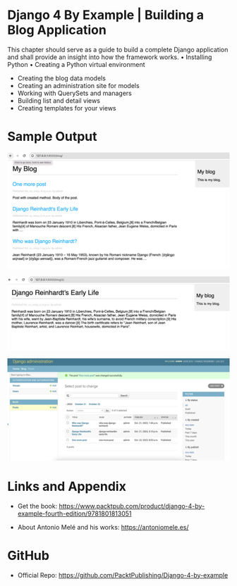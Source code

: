 # Django 4 By Example | Building a Blog Application

This chapter should serve as a guide to build a complete Django application and shall provide an insight into how the framework works.
• Installing Python
• Creating a Python virtual environment
* Creating the blog data models
* Creating an administration site for models
* Working with QuerySets and managers
* Building list and detail views
* Creating templates for your views

Sample Output
========================================================

![Chapter-1 Sample Output-1](https://github.com/nihathalici/Django-4-By-Example/blob/main/CHPT-01-Building-a-Blog-Application/Screenshots/Django-4-By-Example-CHPT-1-sample-screenshots-1.png)

![Chapter-1 Sample Output-2](https://github.com/nihathalici/Django-4-By-Example/blob/main/CHPT-01-Building-a-Blog-Application/Screenshots/Django-4-By-Example-CHPT-1-sample-screenshots-2.png)

![Chapter-1 Sample Output-3](https://github.com/nihathalici/Django-4-By-Example/blob/main/CHPT-01-Building-a-Blog-Application/Screenshots/Django-4-By-Example-CHPT-1-sample-screenshots-3.png)


Links and Appendix
========================================================

- Get the book: https://www.packtpub.com/product/django-4-by-example-fourth-edition/9781801813051

- About Antonio Melé and his works: https://antoniomele.es/

GitHub
========================================================

- Official Repo: https://github.com/PacktPublishing/Django-4-by-example
